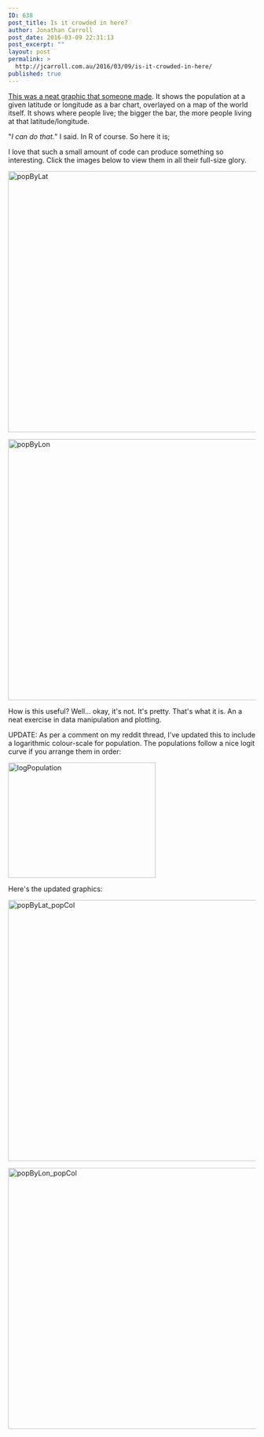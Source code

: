 ```yaml
---
ID: 638
post_title: Is it crowded in here?
author: Jonathan Carroll
post_date: 2016-03-09 22:31:13
post_excerpt: ""
layout: post
permalink: >
  http://jcarroll.com.au/2016/03/09/is-it-crowded-in-here/
published: true
---
```

<a href="http://i.imgur.com/5sYruU9.jpg">This was a neat graphic that someone made</a>. It shows the population at a given latitude or longitude as a bar chart, overlayed on a map of the world itself. It shows where people live; the bigger the bar, the more people living at that latitude/longitude.

<!--more-->

"<i>I can do that.</i>" I said. In R of course. So here it is;

<script src="https://gist.github.com/JonoCarroll/d7e23d8e4460acbcddd8.js"></script>

I love that such a small amount of code can produce something so interesting. Click the images below to view them in all their full-size glory.

<a href="http://jcarroll.com.au/wp-content/uploads/2016/03/popByLat.png" rel="attachment wp-att-639"><img src="http://jcarroll.com.au/wp-content/uploads/2016/03/popByLat-1024x801.png" alt="popByLat" width="680" height="532" class="aligncenter size-large wp-image-639" /></a>

<a href="http://jcarroll.com.au/wp-content/uploads/2016/03/popByLon.png" rel="attachment wp-att-640"><img src="http://jcarroll.com.au/wp-content/uploads/2016/03/popByLon-1024x801.png" alt="popByLon" width="680" height="532" class="aligncenter size-large wp-image-640" /></a>

How is this useful? Well... okay, it's not. It's pretty. That's what it is. An a neat exercise in data manipulation and plotting.

UPDATE: As per a comment on my reddit thread, I've updated this to include a logarithmic colour-scale for population. The populations follow a nice logit curve if you arrange them in order:

<a href="http://jcarroll.com.au/wp-content/uploads/2016/03/logPopulation.png" rel="attachment wp-att-652"><img src="http://jcarroll.com.au/wp-content/uploads/2016/03/logPopulation-300x235.png" alt="logPopulation" width="300" height="235" class="aligncenter size-medium wp-image-652" /></a>

Here's the updated graphics:

<a href="http://jcarroll.com.au/wp-content/uploads/2016/03/popByLat_popCol.png" rel="attachment wp-att-650"><img src="http://jcarroll.com.au/wp-content/uploads/2016/03/popByLat_popCol-1024x801.png" alt="popByLat_popCol" width="680" height="532" class="aligncenter size-large wp-image-650" /></a>

<a href="http://jcarroll.com.au/wp-content/uploads/2016/03/popByLon_popCol.png" rel="attachment wp-att-649"><img src="http://jcarroll.com.au/wp-content/uploads/2016/03/popByLon_popCol-1024x801.png" alt="popByLon_popCol" width="680" height="532" class="aligncenter size-large wp-image-649" /></a>